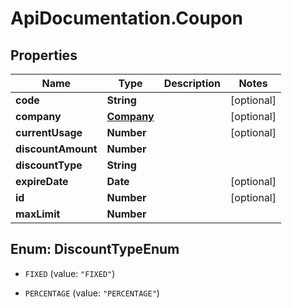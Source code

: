 # ApiDocumentation.Coupon

## Properties
Name | Type | Description | Notes
------------ | ------------- | ------------- | -------------
**code** | **String** |  | [optional] 
**company** | [**Company**](Company.md) |  | [optional] 
**currentUsage** | **Number** |  | [optional] 
**discountAmount** | **Number** |  | 
**discountType** | **String** |  | 
**expireDate** | **Date** |  | [optional] 
**id** | **Number** |  | [optional] 
**maxLimit** | **Number** |  | 


<a name="DiscountTypeEnum"></a>
## Enum: DiscountTypeEnum


* `FIXED` (value: `"FIXED"`)

* `PERCENTAGE` (value: `"PERCENTAGE"`)




